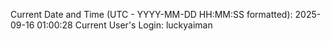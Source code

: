 Current Date and Time (UTC - YYYY-MM-DD HH:MM:SS formatted): 2025-09-16 01:00:28
Current User's Login: luckyaiman
